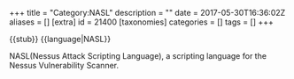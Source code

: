 +++
title = "Category:NASL"
description = ""
date = 2017-05-30T16:36:02Z
aliases = []
[extra]
id = 21400
[taxonomies]
categories = []
tags = []
+++

{{stub}}
{{language|NASL}}

NASL(Nessus Attack Scripting Language), a scripting language for the Nessus Vulnerability Scanner.
